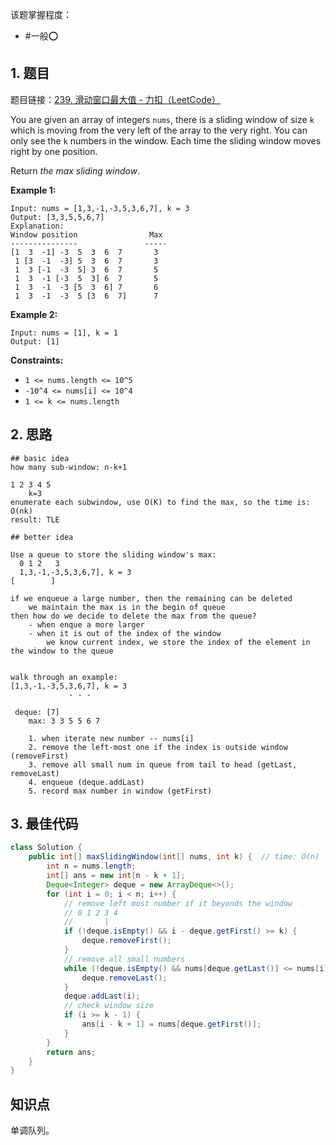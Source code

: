 
该题掌握程度：
- #一般⭕️

## 1. 题目
题目链接：[239. 滑动窗口最大值 - 力扣（LeetCode）](https://leetcode.cn/problems/sliding-window-maximum/description/?envType=problem-list-v2&envId=sliding-window)

You are given an array of integers `nums`, there is a sliding window of size `k` which is moving from the very left of the array to the very right. You can only see the `k` numbers in the window. Each time the sliding window moves right by one position.

Return *the max sliding window*.

 

**Example 1:**

```
Input: nums = [1,3,-1,-3,5,3,6,7], k = 3
Output: [3,3,5,5,6,7]
Explanation: 
Window position                Max
---------------               -----
[1  3  -1] -3  5  3  6  7       3
 1 [3  -1  -3] 5  3  6  7       3
 1  3 [-1  -3  5] 3  6  7       5
 1  3  -1 [-3  5  3] 6  7       5
 1  3  -1  -3 [5  3  6] 7       6
 1  3  -1  -3  5 [3  6  7]      7
```

**Example 2:**

```
Input: nums = [1], k = 1
Output: [1]
```

 

**Constraints:**

- `1 <= nums.length <= 10^5`
- `-10^4 <= nums[i] <= 10^4`
- `1 <= k <= nums.length`



## 2. 思路


```
## basic idea
how many sub-window: n-k+1

1 2 3 4 5
    k=3
enumerate each subwindow, use O(K) to find the max, so the time is: O(nk)
result: TLE

## better idea

Use a queue to store the sliding window's max:
  0 1 2   3
  1,3,-1,-3,5,3,6,7], k = 3
[        ]

if we enqueue a large number, then the remaining can be deleted
    we maintain the max is in the begin of queue
then how do we decide to delete the max from the queue?
    - when enque a more larger
    - when it is out of the index of the window
        we know current index, we store the index of the element in the window to the queue


walk through an example:
[1,3,-1,-3,5,3,6,7], k = 3
             - - -

 deque: [7]
 	max: 3 3 5 5 6 7

	1. when iterate new number -- nums[i]
	2. remove the left-most one if the index is outside window (removeFirst)
	3. remove all small num in queue from tail to head (getLast, removeLast)
	4. enqueue (deque.addLast)
	5. record max number in window (getFirst)
```

## 3. 最佳代码

```java
class Solution {
    public int[] maxSlidingWindow(int[] nums, int k) {  // time: O(n)
        int n = nums.length;
        int[] ans = new int[n - k + 1];
        Deque<Integer> deque = new ArrayDeque<>();
        for (int i = 0; i < n; i++) {
            // remove left most number if it beyonds the window
            // 0 1 2 3 4
            //       |
            if (!deque.isEmpty() && i - deque.getFirst() >= k) {
                deque.removeFirst();
            }
            // remove all small numbers
            while (!deque.isEmpty() && nums[deque.getLast()] <= nums[i]) {
                deque.removeLast();
            }
            deque.addLast(i);
            // check window size
            if (i >= k - 1) {
                ans[i - k + 1] = nums[deque.getFirst()];
            }
        }
        return ans;
    }
}
```


## 知识点

单调队列。